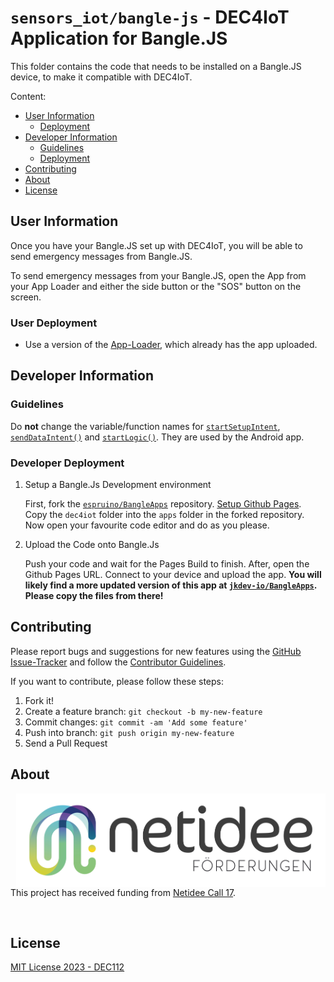 # `sensors_iot/bangle-js` - DEC4IoT Application for Bangle.JS

This folder contains the code that needs to be installed on a Bangle.JS device, to make it compatible with DEC4IoT.

Content:
* [User Information](#user-information)
  * [Deployment](#user-deployment)
* [Developer Information](#developer-information)
  * [Guidelines](#guidelines)
  * [Deployment](#developer-deployment)
* [Contributing](#contributing)
* [About](#about)
* [License](#license)

## User Information

Once you have your Bangle.JS set up with DEC4IoT, you will be able to send emergency messages from Bangle.JS.

To send emergency messages from your Bangle.JS, open the App from your App Loader and either the side button or the "SOS" button on the screen.

### User Deployment
* Use a version of the [App-Loader](https://github.com/jkdev-io/BangleApps), which already has the app uploaded.


## Developer Information

### Guidelines
Do **not** change the variable/function names for [`startSetupIntent`](https://github.com/jkdev-io/BangleApps/blob/master/apps/dec4iot/app.js#L65C7-L65C23), [`sendDataIntent()`](https://github.com/jkdev-io/BangleApps/blob/master/apps/dec4iot/app.js#L66C7-L66C21) and [`startLogic()`](https://github.com/jkdev-io/BangleApps/blob/master/apps/dec4iot/app.js#L67C10-L67C20). They are used by the Android app.

### Developer Deployment
1. Setup a Bangle.Js Development environment

   First, fork the [`espruino/BangleApps`](https://github.com/espruino/BangleApps) repository. [Setup Github Pages](https://espruino.com/Bangle.js+App+Loader#enable-github-pages). Copy the `dec4iot` folder into the `apps` folder in the forked repository. Now open your favourite code editor and do as you please.

2. Upload the Code onto Bangle.Js

   Push your code and wait for the Pages Build to finish. After, open the Github Pages URL. Connect to your device and upload the app.
   **You will likely find a more updated version of this app at [`jkdev-io/BangleApps`](https://github.com/jkdev-io/BangleApps/tree/master/apps/dec4iot). Please copy the files from there!**


## Contributing

Please report bugs and suggestions for new features using the [GitHub Issue-Tracker](https://github.com/dec112/dc-iot/issues) and follow the [Contributor Guidelines](https://github.com/twbs/ratchet/blob/master/CONTRIBUTING.md).

If you want to contribute, please follow these steps:

1. Fork it!
2. Create a feature branch: `git checkout -b my-new-feature`
3. Commit changes: `git commit -am 'Add some feature'`
4. Push into branch: `git push origin my-new-feature`
5. Send a Pull Request

## About  

<img align="right" src="https://raw.githubusercontent.com/dec112/dc-iot/main/app/assets/images/netidee.jpeg" height="150">This project has received funding from [Netidee Call 17](https://netidee.at).

<br clear="both" />

## License

[MIT License 2023 - DEC112](https://raw.githubusercontent.com/dec112/dc-iot/main/LICENSE)
